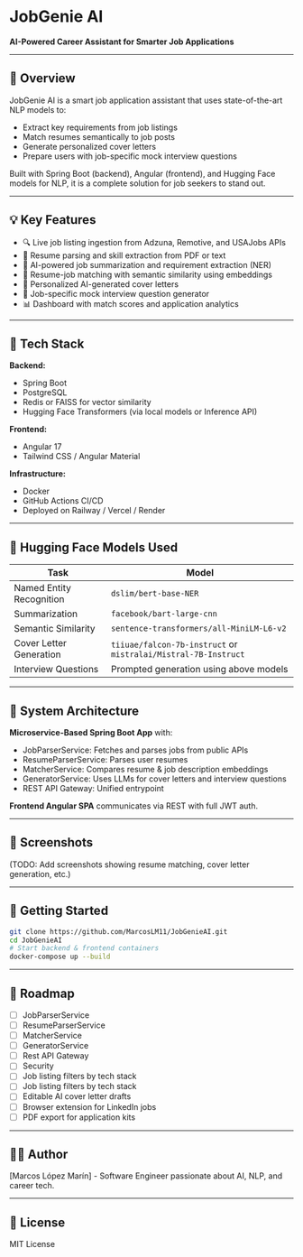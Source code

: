 # JobGenie AI

**AI-Powered Career Assistant for Smarter Job Applications**

---

## 🧠 Overview

JobGenie AI is a smart job application assistant that uses state-of-the-art NLP models to:

* Extract key requirements from job listings
* Match resumes semantically to job posts
* Generate personalized cover letters
* Prepare users with job-specific mock interview questions

Built with Spring Boot (backend), Angular (frontend), and Hugging Face models for NLP, it is a complete solution for job seekers to stand out.

---

## 💡 Key Features

* 🔍 Live job listing ingestion from Adzuna, Remotive, and USAJobs APIs
* 🧾 Resume parsing and skill extraction from PDF or text
* 🧠 AI-powered job summarization and requirement extraction (NER)
* 🤝 Resume-job matching with semantic similarity using embeddings
* 📝 Personalized AI-generated cover letters
* 🎤 Job-specific mock interview question generator
* 📊 Dashboard with match scores and application analytics

---

## 🧰 Tech Stack

**Backend:**

* Spring Boot
* PostgreSQL
* Redis or FAISS for vector similarity
* Hugging Face Transformers (via local models or Inference API)

**Frontend:**

* Angular 17
* Tailwind CSS / Angular Material

**Infrastructure:**

* Docker
* GitHub Actions CI/CD
* Deployed on Railway / Vercel / Render

---

## 🧠 Hugging Face Models Used

| Task                     | Model                                                          |
| ------------------------ | -------------------------------------------------------------- |
| Named Entity Recognition | `dslim/bert-base-NER`                                          |
| Summarization            | `facebook/bart-large-cnn`                                      |
| Semantic Similarity      | `sentence-transformers/all-MiniLM-L6-v2`                       |
| Cover Letter Generation  | `tiiuae/falcon-7b-instruct` or `mistralai/Mistral-7B-Instruct` |
| Interview Questions      | Prompted generation using above models                         |

---

## 🧱 System Architecture

**Microservice-Based Spring Boot App** with:

* JobParserService: Fetches and parses jobs from public APIs
* ResumeParserService: Parses user resumes
* MatcherService: Compares resume & job description embeddings
* GeneratorService: Uses LLMs for cover letters and interview questions
* REST API Gateway: Unified entrypoint

**Frontend Angular SPA** communicates via REST with full JWT auth.

---

## 📸 Screenshots

(TODO: Add screenshots showing resume matching, cover letter generation, etc.)

---

## 🚀 Getting Started

```bash
git clone https://github.com/MarcosLM11/JobGenieAI.git
cd JobGenieAI
# Start backend & frontend containers
docker-compose up --build
```

---

## 📅 Roadmap

* [ ] JobParserService
* [ ] ResumeParserService
* [ ] MatcherService
* [ ] GeneratorService
* [ ] Rest API Gateway
* [ ] Security
* [ ] Job listing filters by tech stack
* [ ] Job listing filters by tech stack
* [ ] Editable AI cover letter drafts
* [ ] Browser extension for LinkedIn jobs
* [ ] PDF export for application kits

---

## 👨‍💻 Author

\[Marcos López Marín] - Software Engineer passionate about AI, NLP, and career tech.

---

## 📜 License

MIT License

